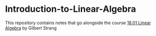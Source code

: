 # Introduction-to-Linear-Algebra

This repository contains notes that go alongside the course [18.01 Linear Algebra](https://ocw.mit.edu/courses/18-06-linear-algebra-spring-2010/) by Gilbert Strang
